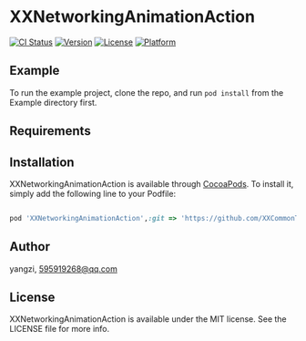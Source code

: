 # XXNetworkingAnimationAction

[![CI Status](http://img.shields.io/travis/acct<blob>=0xE7BE8AE5AD90/XXNetworkingAnimationAction.svg?style=flat)](https://travis-ci.org/acct<blob>=0xE7BE8AE5AD90/XXNetworkingAnimationAction)
[![Version](https://img.shields.io/cocoapods/v/XXNetworkingAnimationAction.svg?style=flat)](http://cocoapods.org/pods/XXNetworkingAnimationAction)
[![License](https://img.shields.io/cocoapods/l/XXNetworkingAnimationAction.svg?style=flat)](http://cocoapods.org/pods/XXNetworkingAnimationAction)
[![Platform](https://img.shields.io/cocoapods/p/XXNetworkingAnimationAction.svg?style=flat)](http://cocoapods.org/pods/XXNetworkingAnimationAction)

## Example

To run the example project, clone the repo, and run `pod install` from the Example directory first.

## Requirements

## Installation

XXNetworkingAnimationAction is available through [CocoaPods](http://cocoapods.org). To install
it, simply add the following line to your Podfile:

```ruby

pod 'XXNetworkingAnimationAction',:git => 'https://github.com/XXCommonTools/XXNetworkingAnimationAction.git'

```

## Author

yangzi, 595919268@qq.com

## License

XXNetworkingAnimationAction is available under the MIT license. See the LICENSE file for more info.
